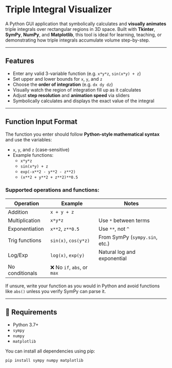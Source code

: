 # Triple Integral Visualizer

A Python GUI application that symbolically calculates and **visually animates** triple integrals over rectangular regions in 3D space. Built with **Tkinter**, **SymPy**, **NumPy**, and **Matplotlib**, this tool is ideal for learning, teaching, or demonstrating how triple integrals accumulate volume step-by-step.

---

## Features

-  Enter any valid 3-variable function (e.g. `x*y*z`, `sin(x*y) + z`)
-  Set upper and lower bounds for `x`, `y`, and `z`
-  Choose the **order of integration** (e.g. `dx dy dz`)
-  Visually watch the region of integration fill up as it calculates
-  Adjust **step resolution** and **animation speed** via sliders
-  Symbolically calculates and displays the exact value of the integral

---

##  Function Input Format

The function you enter should follow **Python-style mathematical syntax** and use the variables:

- `x`, `y`, and `z` (case-sensitive)
- Example functions:
  - `x*y*z`
  - `sin(x*y) + z`
  - `exp(-x**2 - y**2 - z**2)`
  - `(x**2 + y**2 + z**2)**0.5`

### Supported operations and functions:

| Operation        | Example         | Notes                        |
|------------------|------------------|-------------------------------|
| Addition         | `x + y + z`      |                              |
| Multiplication   | `x*y*z`          | Use `*` between terms        |
| Exponentiation   | `x**2`, `z**0.5` | Use `**`, not `^`            |
| Trig functions   | `sin(x)`, `cos(y*z)` | From SymPy (`sympy.sin`, etc.) |
| Log/Exp          | `log(x)`, `exp(y)`  | Natural log and exponential |
| No conditionals  | ❌ No `if`, `abs`, or `max` |

If unsure, write your function as you would in Python and avoid functions like `abs()` unless you verify SymPy can parse it.

---

## 🧪 Requirements

- Python 3.7+
- `sympy`
- `numpy`
- `matplotlib`

You can install all dependencies using pip:

```bash
pip install sympy numpy matplotlib
